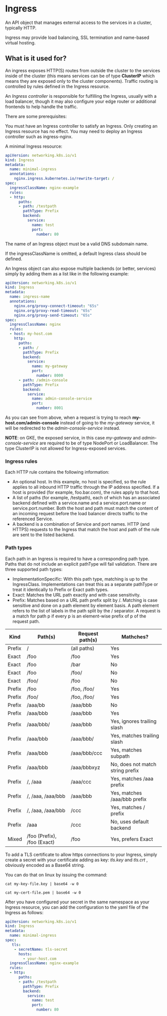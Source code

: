 # Ingress

An API object that manages external access to the services in a cluster, typically HTTP.

Ingress may provide load balancing, SSL termination and name-based virtual hosting.

## What is it used for?

An ingress exposes HTTP(S) routes from outside the cluster to the services inside of the cluster (this means services can be of type **ClusterIP** which means they are exposed only to the cluster components). Traffic routing is controlled by rules defined in the Ingress resource.

An *Ingress controller* is responsible for fulfilling the Ingress, usually with a load balancer, though it may also configure your edge router or additional frontends to help handle the traffic.

There are some prerequisites:

You must have an Ingress controller to satisfy an Ingress. Only creating an Ingress resource has no effect. You may need to deploy an Ingress controller such as ingress-nginx.

A minimal Ingress resource:

```yaml
apiVersion: networking.k8s.io/v1
kind: Ingress
metadata:
  name: minimal-ingress
  annotations:
    nginx.ingress.kubernetes.io/rewrite-target: /
spec:
  ingressClassName: nginx-example
  rules:
  - http:
      paths:
      - path: /testpath
        pathType: Prefix
        backend:
          service:
            name: test
            port:
              number: 80
```


The name of an Ingress object must be a valid DNS subdomain name.

If the ingressClassName is omitted, a default Ingress class should be defined.

An Ingress object can also expose multiple backends (or better, services) simply by adding them as a list like in the following example:

```yaml
apiVersion: networking.k8s.io/v1
kind: Ingress
metadata:
  name: ingress-name
  annotations:
    nginx.org/proxy-connect-timeout: "65s"
    nginx.org/proxy-read-timeout: "65s"
    nginx.org/proxy-send-timeout: "65s"
spec:
  ingressClassName: nginx
  rules:
  - host: my-host.com
    http:
      paths:
      - path: /
        pathType: Prefix
        backend:
          service:
            name: my-gateway
            port:
              number: 8000
      - path: /admin-console
        pathType: Prefix
        backend:
          service:
            name: admin-console-service
            port:
              number: 8001
```

As you can see from above, when a request is trying to reach **my-host.com/admin-console** instead of going to the *my-gateway* service, it will be redirected to the *admin-console-service* instead.

**NOTE**: on GKE, the exposed service, in this case *my-gateway* and *admin-console-service* are required to be of type NodePort or LoadBalancer. The type ClusterIP is not allowed for Ingress-exposed services.

### Ingress rules

Each HTTP rule contains the following information:
-   An optional host. In this example, no host is specified, so the rule applies to all inbound HTTP traffic through the IP address specified. If a host is provided (for example, foo.bar.com), the rules apply to that host.
-   A list of paths (for example, /testpath), each of which has an associated backend defined with a service.name and a service.port.name or service.port.number. Both the host and path must match the content of an incoming request before the load balancer directs traffic to the referenced Service.
-   A backend is a combination of Service and port names. HTTP (and HTTPS) requests to the Ingress that match the host and path of the rule are sent to the listed backend.

### Path types

Each path in an Ingress is required to have a corresponding path type. Paths that do not include an explicit pathType will fail validation. There are three supported path types:

-   ImplementationSpecific: With this path type, matching is up to the IngressClass. Implementations can treat this as a separate pathType or treat it identically to Prefix or Exact path types.
-   Exact: Matches the URL path exactly and with case sensitivity.
-   Prefix: Matches based on a URL path prefix split by /. Matching is case sensitive and done on a path element by element basis. A path element refers to the list of labels in the path split by the / separator. A request is a match for path p if every p is an element-wise prefix of p of the request path.

|Kind   | Path(s)   | Request path(s)   | Mathches? |
|-------|-----------|-------------------|-----------|
|Prefix | /         |(all paths)        |Yes        |
|Exact	|/foo	    |/foo	            |Yes
|Exact	|/foo	    |/bar	            |No
|Exact	|/foo	    |/foo/	            |No
|Exact	|/foo/	    |/foo	            |No
|Prefix	|/foo	    |/foo, /foo/	    |Yes
|Prefix	|/foo/	    |/foo, /foo/	    |Yes
|Prefix	|/aaa/bb	|/aaa/bbb	        |No
|Prefix	|/aaa/bbb	|/aaa/bbb	        |Yes
|Prefix	|/aaa/bbb/	|/aaa/bbb	        |Yes, ignores trailing slash
|Prefix	|/aaa/bbb	|/aaa/bbb/	        |Yes, matches trailing slash
|Prefix	|/aaa/bbb	|/aaa/bbb/ccc	    |Yes, matches subpath
|Prefix	|/aaa/bbb	|/aaa/bbbxyz	    |No, does not match string prefix
|Prefix	|/, /aaa	|/aaa/ccc	        |Yes, matches /aaa prefix
|Prefix	|/, /aaa, /aaa/bbb  |	/aaa/bbb    |Yes, matches /aaa/bbb prefix
|Prefix	|/, /aaa, /aaa/bbb  |	/ccc    |Yes, matches / prefix
|Prefix	|/aaa	    |/ccc   |No, uses default backend
|Mixed	|/foo (Prefix), /foo (Exact)    |/foo   |Yes, prefers Exact

To add a TLS certificate to allow https connections to your Ingress, simply create a secret with your certificate adding as key: *tls.key* and *tls.crt* , obviously encoded as a Base64 string. 

You can do that on linux by issuing the command: 
```shell
cat my-key-file.key | base64 -w 0

cat my-cert-file.pem | base64 -w 0
```

After you have configured your secret in the same namespace as your Ingress resource, you can add the configuration to the yaml file of the Ingress as follows:

```yaml
apiVersion: networking.k8s.io/v1
kind: Ingress
metadata:
  name: minimal-ingress
spec:
   tls:
    - secretName: tls-secret
      hosts:
        - your-host.com
  ingressClassName: nginx-example
  rules:
  - http:
      paths:
      - path: /testpath
        pathType: Prefix
        backend:
          service:
            name: test
            port:
              number: 80
```

